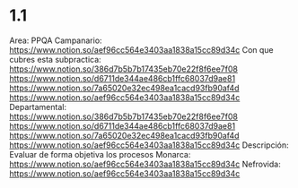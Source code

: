 # 1.1

Area: PPQA
Campanario: 
https://www.notion.so/aef96cc564e3403aa1838a15cc89d34c 
Con que cubres esta subpractica: https://www.notion.so/386d7b5b7b17435eb70e22f8f6ee7f08
https://www.notion.so/d6711de344ae486cb1ffc68037d9ae81 
https://www.notion.so/7a65020e32ec498ea1cacd93fb90af4d  
https://www.notion.so/aef96cc564e3403aa1838a15cc89d34c 
Departamental: https://www.notion.so/386d7b5b7b17435eb70e22f8f6ee7f08
https://www.notion.so/d6711de344ae486cb1ffc68037d9ae81 
https://www.notion.so/7a65020e32ec498ea1cacd93fb90af4d  
https://www.notion.so/aef96cc564e3403aa1838a15cc89d34c 
Descripción: Evaluar de forma objetiva los procesos
Monarca: 
https://www.notion.so/aef96cc564e3403aa1838a15cc89d34c 
Nefrovida: 
https://www.notion.so/aef96cc564e3403aa1838a15cc89d34c